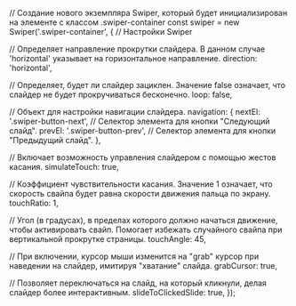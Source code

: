 // Создание нового экземпляра Swiper, который будет инициализирован на элементе с классом .swiper-container
const swiper = new Swiper('.swiper-container', {
  // Настройки Swiper

  // Определяет направление прокрутки слайдера. В данном случае 'horizontal' указывает на горизонтальное направление.
  direction: 'horizontal',

  // Определяет, будет ли слайдер зациклен. Значение false означает, что слайдер не будет прокручиваться бесконечно.
  loop: false,

  // Объект для настройки навигации слайдера.
  navigation: {
    nextEl: '.swiper-button-next', // Селектор элемента для кнопки "Следующий слайд".
    prevEl: '.swiper-button-prev', // Селектор элемента для кнопки "Предыдущий слайд".
  },

  // Включает возможность управления слайдером с помощью жестов касания.
  simulateTouch: true,

  // Коэффициент чувствительности касания. Значение 1 означает, что скорость свайпа будет равна скорости движения пальца по экрану.
  touchRatio: 1,

  // Угол (в градусах), в пределах которого должно начаться движение, чтобы активировать свайп. Помогает избежать случайного свайпа при вертикальной прокрутке страницы.
  touchAngle: 45,

  // При включении, курсор мыши изменится на "grab" курсор при наведении на слайдер, имитируя "хватание" слайда.
  grabCursor: true,

  // Позволяет переключаться на слайд, на который кликнули, делая слайдер более интерактивным.
  slideToClickedSlide: true,
});
